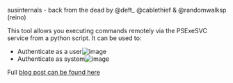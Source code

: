 susinternals - back from the dead by @deft_ @cablethief & @randomwalksp (reino)

This tool allows you executing commands remotely via the PSExeSVC service from a python script.
It can be used to:
* Authenticate as a user![image](https://github.com/user-attachments/assets/c78d01a9-3cda-4e04-979d-66932c4e1504)
* Authenticate as system![image](https://github.com/user-attachments/assets/3419e588-5614-489a-93b1-171e797321b2)

Full [blog post can be found here](https://sensepost.com/blog/2025/psexecing-the-right-way-and-why-zero-trust-is-mandatory/)
